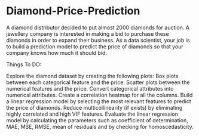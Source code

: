 # Diamond-Price-Prediction

A diamond distributor decided to put almost 2000 diamonds for auction. A jewellery company is interested in making a bid to purchase these diamonds in order to expand their business. As a data scientist, your job is to build a prediction model to predict the price of diamonds so that your company knows how much it should bid.

Things To DO:

Explore the diamond dataset by creating the following plots: 
  Box plots between each categorical feature and the price.
  Scatter plots between the numerical features and the price.
Convert categorical attributes into numerical attributes. 
Create a correlation heatmap for all the columns.
Build a linear regression model by selecting the most relevant features to predict the price of diamonds. 
Reduce multicollinearity (if exists) by eliminating highly correlated and high VIF features. 
Evaluate the linear regression model by calculating the parameters such as coefficient of determination, MAE, MSE, RMSE, mean of residuals and by checking for homoscedasticity.
